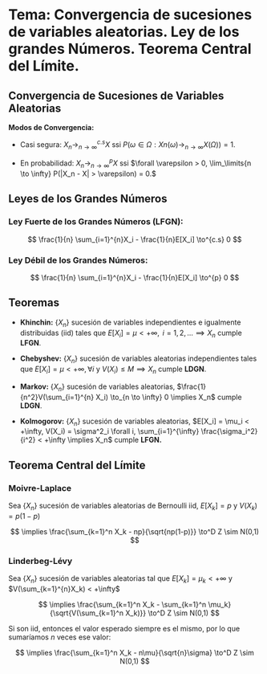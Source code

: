 
# Tema: Convergencia de sucesiones de variables aleatorias. Ley de los grandes Números. Teorema Central del Límite.

## Convergencia de Sucesiones de Variables Aleatorias

**Modos de Convergencia:**

- Casi segura: $X_n \to_{n \to \infty}^{c.s} X$ ssi $P({\omega \in \Omega : Xn(\omega) \to_{n \to \infty} X(\Omega)}) = 1.$

- En probabilidad: $X_n \to_{n \to \infty}^p X$ ssi $\forall \varepsilon > 0, \lim_\limits{n \to \infty} P(|X_n - X| > \varepsilon) = 0.$ 

## Leyes de los Grandes Números

### Ley Fuerte de los Grandes Números (LFGN):

$$
\frac{1}{n} \sum_{i=1}^{n}X_i - \frac{1}{n}E[X_i] \to^{c.s} 0
$$

### Ley Débil de los Grandes Números:

$$
\frac{1}{n} \sum_{i=1}^{n}X_i - \frac{1}{n}E[X_i] \to^{p} 0
$$
## Teoremas

- **Khinchin:** $\{X_n\}$ sucesión de variables independientes e igualmente distribuidas (iid) tales que $E[X_i] = \mu < +\infty, \text{ } i=1,2,... \implies X_n$ cumple **LFGN**.

- **Chebyshev:** $\{X_n\}$ sucesión de variables aleatorias independientes tales que $E[X_i] = \mu < +\infty, \forall i$ y $V(X_i) \leq M \implies X_n$ cumple **LDGN**.

- **Markov:** $\{X_n\}$ sucesión de variables aleatorias, $\frac{1}{n^2}V(\sum_{i=1}^{n} X_i) \to_{n \to \infty} 0 \implies X_n$ cumple **LDGN**.

- **Kolmogorov:** $\{X_n\}$ sucesión de variables aleatorias, $E[X_i] = \mu_i < +\infty, V(X_i) = \sigma^2_i \forall i, \sum_{i=1}^{\infty} \frac{\sigma_i^2}{i^2} < +\infty \implies X_n$ cumple **LFGN.**

## Teorema Central del Límite

### Moivre-Laplace

Sea $\{X_n\}$ sucesión de variables aleatorias de Bernoulli iid, $E[X_k] = p$ y $V(X_k) = p(1-p)$

$$
\implies \frac{\sum_{k=1}^n X_k - np}{\sqrt{np(1-p)}} \to^D Z \sim N(0,1)
$$
### Linderbeg-Lévy

Sea $\{X_n\}$ sucesión de variables aleatorias tal que $E[X_k] = \mu_k < +\infty$ y $V(\sum_{k=1}^{n}X_k) < +\infty$

$$
\implies \frac{\sum_{k=1}^n X_k - \sum_{k=1}^n \mu_k}{\sqrt{V(\sum_{k=1}^n X_k)}} \to^D Z \sim N(0,1)
$$

Si son iid, entonces el valor esperado siempre es el mismo, por lo que sumaríamos $n$ veces ese valor:

$$
\implies \frac{\sum_{k=1}^n X_k - n\mu}{\sqrt{n}\sigma} \to^D Z \sim N(0,1)
$$

